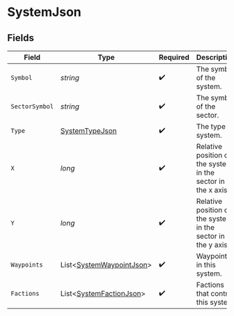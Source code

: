 # SystemJson


## Fields

| Field                                                                     | Type                                                                      | Required                                                                  | Description                                                               |
| ------------------------------------------------------------------------- | ------------------------------------------------------------------------- | ------------------------------------------------------------------------- | ------------------------------------------------------------------------- |
| `Symbol`                                                                  | *string*                                                                  | :heavy_check_mark:                                                        | The symbol of the system.                                                 |
| `SectorSymbol`                                                            | *string*                                                                  | :heavy_check_mark:                                                        | The symbol of the sector.                                                 |
| `Type`                                                                    | [SystemTypeJson](../../Models/Components/SystemTypeJson.md)               | :heavy_check_mark:                                                        | The type of system.                                                       |
| `X`                                                                       | *long*                                                                    | :heavy_check_mark:                                                        | Relative position of the system in the sector in the x axis.              |
| `Y`                                                                       | *long*                                                                    | :heavy_check_mark:                                                        | Relative position of the system in the sector in the y axis.              |
| `Waypoints`                                                               | List<[SystemWaypointJson](../../Models/Components/SystemWaypointJson.md)> | :heavy_check_mark:                                                        | Waypoints in this system.                                                 |
| `Factions`                                                                | List<[SystemFactionJson](../../Models/Components/SystemFactionJson.md)>   | :heavy_check_mark:                                                        | Factions that control this system.                                        |